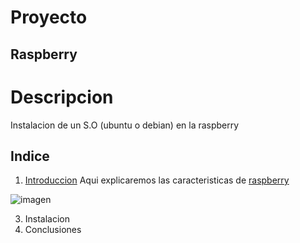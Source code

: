 # Proyecto
## Raspberry

# Descripcion
Instalacion de un S.O (ubuntu o debian) en la raspberry

## Indice
1. [Introduccion](docs/introduccion.md)
Aqui explicaremos las caracteristicas de
[raspberry](https://es.wikipedia.org/wiki/Raspberry_Pi)




![imagen](https://th.bing.com/th/id/OIP.IssHm1ygrqn-P4j8ai_5iwHaHa?w=187&h=187&c=7&r=0&o=5&dpr=1.5&pid=1.7)

3. Instalacion
4. Conclusiones
